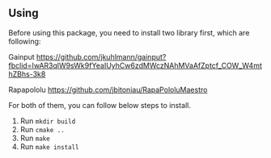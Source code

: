 
Using
------
Before using this package, you need to install two library first, which are following:

Gainput
https://github.com/jkuhlmann/gainput?fbclid=IwAR3qlW9sWk9fYeaIUyhCw6zdMWczNAhMVaAfZptcf_COW_W4mthZBhs-3k8

Rapapololu
https://github.com/jbitoniau/RapaPololuMaestro

For both of them, you can follow below steps to install.
1. Run `mkdir build`
1. Run `cmake ..`
1. Run `make`
1. Run `make install`

